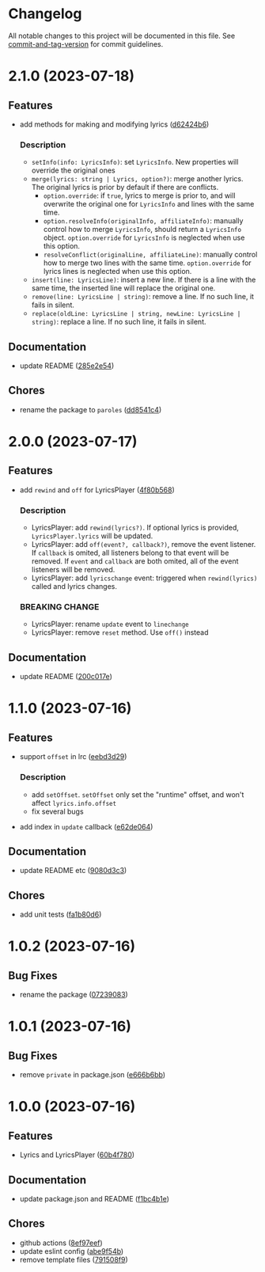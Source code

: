 # Changelog

All notable changes to this project will be documented in this file. See [commit-and-tag-version](https://github.com/absolute-version/commit-and-tag-version) for commit guidelines.

# 2.1.0    (2023-07-18)


## **Features**

* add methods for making and modifying lyrics ([d62424b6](https://github.com/Clarkkkk/paroles/commit/d62424b6b4667cab8a50efb67ad19e7b05ce5d17))
    
    ### **Description**
    
    - `setInfo(info: LyricsInfo)`: set `LyricsInfo`. New properties will override the original ones
    - `merge(lyrics: string | Lyrics, option?)`: merge another lyrics. The original lyrics is prior by default if there are conflicts.
        - `option.override`: if `true`, lyrics to merge is prior to, and will overwrite the original one for `LyricsInfo` and lines with the same time.
        - `option.resolveInfo(originalInfo, affiliateInfo)`: manually control how to merge `LyricsInfo`, should return a `LyricsInfo` object. `option.override` for `LyricsInfo` is neglected when use this option.
        - `resolveConflict(originalLine, affiliateLine)`: manually control how to merge two lines with the same time. `option.override` for lyrics lines is neglected when use this option.
    - `insert(line: LyricsLine)`: insert a new line. If there is a line with the same time, the inserted line will replace the original one.
    - `remove(line: LyricsLine | string)`: remove a line. If no such line, it fails in silent.
    - `replace(oldLine: LyricsLine | string, newLine: LyricsLine | string)`: replace a line. If no such line, it fails in silent.
    

## **Documentation**

* update README ([285e2e54](https://github.com/Clarkkkk/paroles/commit/285e2e54ed3561c7d6e56f6c6b0e21420e702b5e))

## **Chores**

* rename the package to `paroles` ([dd8541c4](https://github.com/Clarkkkk/paroles/commit/dd8541c4b4251f2ebed12c0ac6683bfa746dde15))



# 2.0.0    (2023-07-17)


## **Features**

* add `rewind` and `off` for LyricsPlayer ([4f80b568](https://github.com/Clarkkkk/paroles/commit/4f80b568abd5f2033131d836d03e5529b7c41821))
    
    ### **Description**
    
    - LyricsPlayer: add `rewind(lyrics?)`. If optional lyrics is provided, `LyricsPlayer.lyrics` will be updated.
    - LyricsPlayer: add `off(event?, callback?)`, remove the event listener. If `callback` is omited, all listeners belong to that event will be removed. If `event` and `callback` are both omited, all of the event listeners will be removed.
    - LyricsPlayer: add `lyricschange` event: triggered when `rewind(lyrics)` called and lyrics changes.
    
    
    ### **BREAKING CHANGE**
    
    - LyricsPlayer: rename `update` event to `linechange`
    - LyricsPlayer: remove `reset` method. Use `off()` instead
    

## **Documentation**

* update README ([200c017e](https://github.com/Clarkkkk/paroles/commit/200c017ed4d5f50ee77381bdce150b64aea17cc3))



# 1.1.0    (2023-07-16)


## **Features**

* support `offset` in lrc ([eebd3d29](https://github.com/Clarkkkk/paroles/commit/eebd3d29a2bf7a1d2615f6f92541b1d51f32b2fe))
    
    ### **Description**
    
    - add `setOffset`. `setOffset` only set the "runtime" offset, and won't affect `lyrics.info.offset`
    - fix several bugs
    
* add index in `update` callback ([e62de064](https://github.com/Clarkkkk/paroles/commit/e62de064f88831d8f7a1eee1ced75d241d0ba089))

## **Documentation**

* update README etc ([9080d3c3](https://github.com/Clarkkkk/paroles/commit/9080d3c3b5485b19070718ae12d7fd511a9a3cc3))

## **Chores**

* add unit tests ([fa1b80d6](https://github.com/Clarkkkk/paroles/commit/fa1b80d6c6cb3e7c6df3559b64670170c200d974))



# 1.0.2    (2023-07-16)


## **Bug Fixes**

* rename the package ([07239083](https://github.com/Clarkkkk/paroles/commit/072390837bc6a6162943cac9b273f7f22d4fbb60))



# 1.0.1    (2023-07-16)


## **Bug Fixes**

* remove `private` in package.json ([e666b6bb](https://github.com/Clarkkkk/paroles/commit/e666b6bbcf75aa9b0944ef77f2b83c2cae584be3))



# 1.0.0    (2023-07-16)


## **Features**

* Lyrics and LyricsPlayer ([60b4f780](https://github.com/Clarkkkk/paroles/commit/60b4f780faaa4acf90c7c6af3836ef12d60af7b3))

## **Documentation**

* update package.json and README ([f1bc4b1e](https://github.com/Clarkkkk/paroles/commit/f1bc4b1e29e2c0eb4619b68112934e3b387172a7))

## **Chores**

* github actions ([8ef97eef](https://github.com/Clarkkkk/paroles/commit/8ef97eef1323aa2d873875452adf165272afc767))
* update eslint config ([abe9f54b](https://github.com/Clarkkkk/paroles/commit/abe9f54b47ebe5651fb4fc2801d8171b1fce7af8))
* remove template files ([791508f9](https://github.com/Clarkkkk/paroles/commit/791508f902488124494c9fa3bf1c9b12a3aaa31d))



